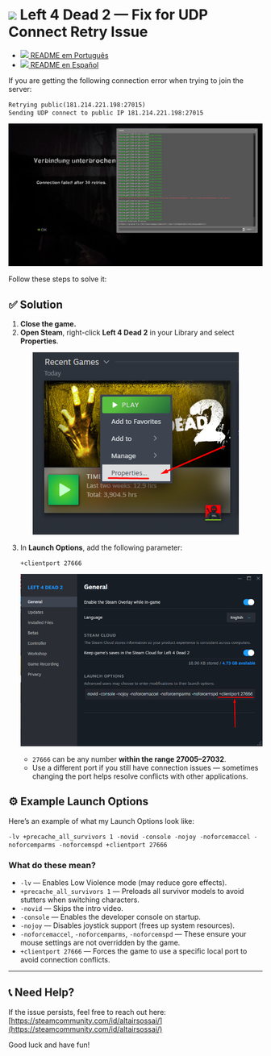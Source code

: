 
# <img src="https://cdn.jsdelivr.net/gh/hjnilsson/country-flags/svg/us.svg" width="40"/> Left 4 Dead 2 — Fix for UDP Connect Retry Issue

- [<img src="https://cdn.jsdelivr.net/gh/hjnilsson/country-flags/svg/br.svg" width="20"/> README em Português](./L4D2_CONNECT_FIX.pt.md)
- [<img src="https://cdn.jsdelivr.net/gh/hjnilsson/country-flags/svg/es.svg" width="20"/> README en Español](./L4D2_CONNECT_FIX.es.md)

If you are getting the following connection error when trying to join the server:

```
Retrying public(181.214.221.198:27015)
Sending UDP connect to public IP 181.214.221.198:27015
```

<p align="center">
  <img src="/tutorials/assets/connection-failed.jpg?raw=true" alt="Connection failed after 30 retries"/>
</p>

Follow these steps to solve it:

## ✅ Solution

1. **Close the game.**
2. **Open Steam**, right-click **Left 4 Dead 2** in your Library and select **Properties**.

<p align="center">
  <img src="/tutorials/assets/l4d2-properties.png?raw=true" alt="Left 4 Dead 2 properties"/>
</p>

3. In **Launch Options**, add the following parameter:  
   ```
   +clientport 27666
   ```

    <p align="center">
    <img src="/tutorials/assets/l4d2-launch-options.png?raw=true" alt="Left 4 Dead 2 launch options"/>
    </p>

   - `27666` can be any number **within the range 27005–27032**.  
   - Use a different port if you still have connection issues — sometimes changing the port helps resolve conflicts with other applications.

## ⚙️ Example Launch Options

Here’s an example of what my Launch Options look like:  

```
-lv +precache_all_survivors 1 -novid -console -nojoy -noforcemaccel -noforcemparms -noforcemspd +clientport 27666
```

### What do these mean?

- `-lv` — Enables Low Violence mode (may reduce gore effects).
- `+precache_all_survivors 1` — Preloads all survivor models to avoid stutters when switching characters.
- `-novid` — Skips the intro video.
- `-console` — Enables the developer console on startup.
- `-nojoy` — Disables joystick support (frees up system resources).
- `-noforcemaccel`, `-noforcemparms`, `-noforcemspd` — These ensure your mouse settings are not overridden by the game.
- `+clientport 27666` — Forces the game to use a specific local port to avoid connection conflicts.

---

## 📞 Need Help?

If the issue persists, feel free to reach out here: [https://steamcommunity.com/id/altairsossai/](https://steamcommunity.com/id/altairsossai/)

Good luck and have fun!
